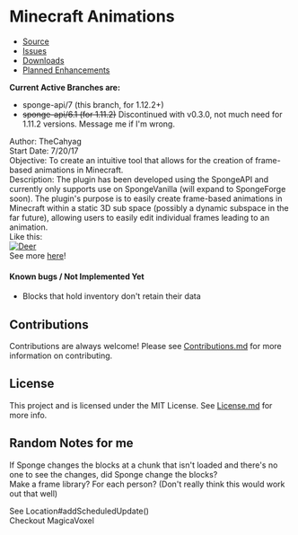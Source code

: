 # Minecraft Animations
* [Source](https://github.com/TheCahyag/MinecraftAnimation)
* [Issues](https://github.com/TheCahyag/MinecraftAnimation/issues)
* [Downloads](https://github.com/TheCahyag/MinecraftAnimation/releases)
* [Planned Enhancements](https://github.com/TheCahyag/MinecraftAnimation/projects)

**Current Active Branches are:**  
* sponge-api/7 (this branch, for 1.12.2+)
* ~~sponge-api/6.1 (for 1.11.2)~~ Discontinued with v0.3.0, not much need for 1.11.2 versions. Message me if I'm wrong.

Author: TheCahyag  
Start Date: 7/20/17  
Objective: To create an intuitive tool that allows for the creation of frame-based animations in Minecraft.  
Description: The plugin has been developed using the SpongeAPI and currently only supports use on SpongeVanilla (will expand to SpongeForge soon). The plugin's
purpose is to easily create frame-based animations in Minecraft within a static 3D sub
space (possibly a dynamic subspace in the far future), allowing users to easily edit individual frames leading to an animation.  
Like this:  
<a href="https://media.giphy.com/media/l49JSpUHK8QwE86Yw/giphy.gif"><img src="https://media.giphy.com/media/l49JSpUHK8QwE86Yw/giphy.gif" title="Deer" /></a>  
See more [here](https://github.com/TheCahyag/MinecraftAnimation/blob/sponge-api/7/EXAMPLES.md)!

#### Known bugs / Not Implemented Yet
* Blocks that hold inventory don't retain their data

## Contributions
Contributions are always welcome! Please see [Contributions.md](https://github.com/TheCahyag/MinecraftAnimation/blob/sponge-api/7/CONTRIBUTIONS.md) for more information on contributing.

## License
This project and is licensed under the MIT License. See [License.md](https://github.com/TheCahyag/MinecraftAnimation/blob/sponge-api/7/LICENSE) for more info.

## Random Notes for me
If Sponge changes the blocks at a chunk that isn't loaded and there's no one to see the changes, 
did Sponge change the blocks?  
Make a frame library? For each person? (Don't really think this would work out that well)

See Location#addScheduledUpdate()  
Checkout MagicaVoxel
